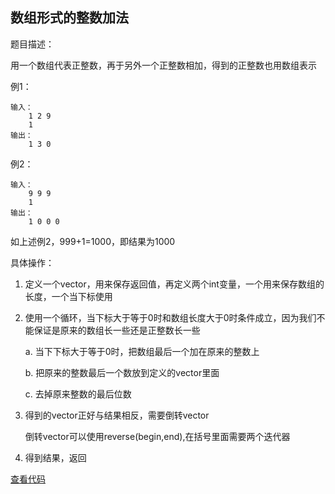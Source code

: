 ## 数组形式的整数加法

题目描述：

用一个数组代表正整数，再于另外一个正整数相加，得到的正整数也用数组表示

例1：
```
输入：
    1 2 9
    1
输出：
    1 3 0
```
例2：
```
输入：
    9 9 9
    1
输出：
    1 0 0 0
```
如上述例2，999+1=1000，即结果为1000

具体操作：

1. 定义一个vector，用来保存返回值，再定义两个int变量，一个用来保存数组的长度，一个当下标使用

2. 使用一个循环，当下标大于等于0时和数组长度大于0时条件成立，因为我们不能保证是原来的数组长一些还是正整数长一些

    a. 当下下标大于等于0时，把数组最后一个加在原来的整数上

    b. 把原来的整数最后一个数放到定义的vector里面

    c. 去掉原来整数的最后位数

3. 得到的vector正好与结果相反，需要倒转vector

    倒转vector可以使用reverse(begin,end),在括号里面需要两个迭代器

4. 得到结果，返回

[查看代码]()